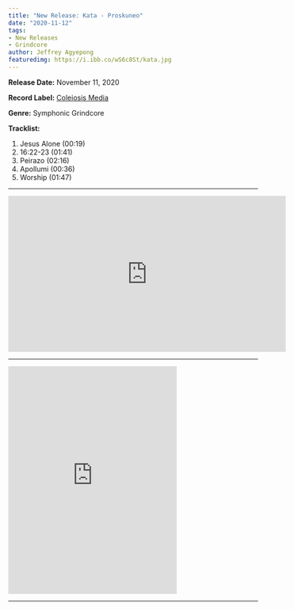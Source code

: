 ```yaml
---
title: "New Release: Kata - Proskuneo"
date: "2020-11-12"
tags:
- New Releases
- Grindcore
author: Jeffrey Agyepong
featuredimg: https://i.ibb.co/wS6c8St/kata.jpg
---
```


**Release Date:** November 11, 2020

**Record Label:** [Coleiosis Media](https://coleiosis.bandcamp.com)

**Genre:** Symphonic Grindcore

**Tracklist:**

1. Jesus Alone (00:19)
2. 16:22-23 (01:41) 
3. Peirazo (02:16) 
4. Apollumi (00:36) 
5. Worship (01:47)

* * *

<iframe src="https://www.youtube.com/embed/nvJwk7ML__4" width="560" height="315" frameborder="0"></iframe>

* * *

<iframe style="border: 0; width: 340px; height: 460px;" src="https://bandcamp.com/EmbeddedPlayer/album=334289462/size=large/bgcol=ffffff/linkcol=0687f5/tracklist=false/transparent=true/" seamless><a href="https://coleiosis.bandcamp.com/album/proskuneo">Proskuneo by Kata</a></iframe>

* * *
